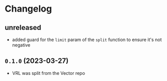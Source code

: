 # Changelog

## unreleased
- added guard for the `limit` param of the `split` function to ensure it's not negative

## `0.1.0` (2023-03-27)
- VRL was split from the Vector repo
